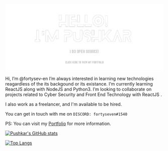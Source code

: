 <p align="center"><a href="https://thefortyseven.dev/portfolio"><img src="banner-img.png" /></a></p>


Hi, I’m @fortysev-en
I’m always interested in learning new technologies reagardless of the its backgound or its existance.
I’m currently learning ReactJS along with NodeJS and Python3.
I’m looking to collaborate on projects related to Cyber Security and Front End Technology with ReactJS .

I also work as a freelancer, and I'm available to be hired.

You can get in touch with me on `DISCORD: fortyseven#1540`

PS: You can visit my [Portfolio](https://fortysev-en.github.io/) for more information.


[![Pushkar's GitHub stats](https://github-readme-stats.vercel.app/api?username=fortysev-en&show_icons=true)](https://github.com/fortysev-en/github-readme-stats)

[![Top Langs](https://github-readme-stats.vercel.app/api/top-langs/?username=fortysev-en&layout=compact)](https://github.com/fortysev-en/github-readme-stats)

